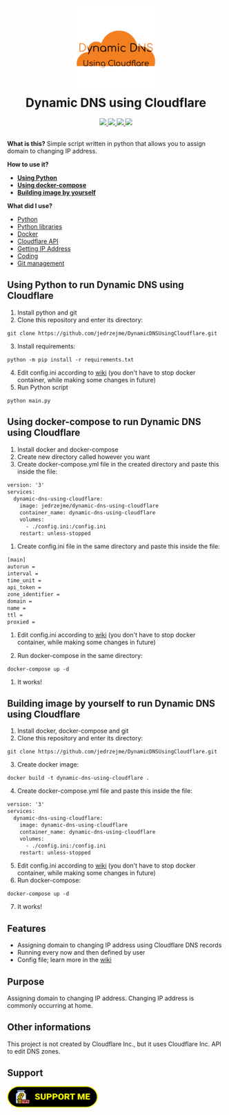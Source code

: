 <h1 align = 'center'>
    <img 
        src = '/assets/icon.png' 
        height = '200' 
        width = '200' 
        alt = 'Icon' 
    />
    <br>
    Dynamic DNS using Cloudflare
    <br>
</h1>

<div align = 'center'>
    <a href = 'https://github.com/jedrzejme/DynamicDNSUsingCloudflare/'>
        <img src = 'https://img.shields.io/github/stars/jedrzejme/DynamicDNSUsingCloudflare?style=for-the-badge&color=%23cfb002'/>
    </a>
    <a href = 'https://github.com/jedrzejme/DynamicDNSUsingCloudflare/tags'>
        <img src = 'https://img.shields.io/github/v/tag/jedrzejme/DynamicDNSUsingCloudflare?style=for-the-badge&label=version'/>
    </a>
    <a href = 'https://github.com/jedrzejme/DynamicDNSUsingCloudflare/issues'>
        <img src = 'https://img.shields.io/github/issues/jedrzejme/DynamicDNSUsingCloudflare?style=for-the-badge&color=%23ff6f00'/>
    </a>
    <a href = 'https://github.com/jedrzejme/DynamicDNSUsingCloudflare/pulls'>
        <img src = 'https://img.shields.io/github/issues-pr/jedrzejme/DynamicDNSUsingCloudflare?style=for-the-badge'/>
    </a>
</div>

<br>

**What is this?** Simple script written in python that allows you to assign domain to changing IP address.

**How to use it?**
* [**Using Python**](#using-python-to-run-dynamic-dns-using-cloudflare)
* [**Using docker-compose**](#using-docker-compose-to-run-dynamic-dns-using-cloudflare)
* [**Building image by yourself**](#building-image-by-yourself-to-run-dynamic-dns-using-cloudflare)

**What did I use?**
* [Python](https://www.python.org/)
* [Python libraries](/requirements.txt)
* [Docker](https://www.docker.com/)
* [Cloudflare API](https://developers.cloudflare.com/api/)
* [Getting IP Address](https://www.ipify.org/)
* [Coding](https://code.visualstudio.com/)
* [Git management](https://desktop.github.com/)

## Using Python to run Dynamic DNS using Cloudflare
1) Install python and git
2) Clone this repository and enter its directory:
```
git clone https://github.com/jedrzejme/DynamicDNSUsingCloudflare.git
```
3) Install requirements:
```
python -m pip install -r requirements.txt
```
4) Edit config.ini according to [wiki](https://github.com/jedrzejme/DynamicDNSUsingCloudflare/wiki/Config-File) (you don't have to stop docker container, while making some changes in future)
5) Run Python script
```
python main.py
```

## Using docker-compose to run Dynamic DNS using Cloudflare
1) Install docker and docker-compose
2) Create new directory called however you want
3) Create docker-compose.yml file in the created directory and paste this inside the file:
```
version: '3'
services:
  dynamic-dns-using-cloudflare:
    image: jedrzejme/dynamic-dns-using-cloudflare
    container_name: dynamic-dns-using-cloudflare
    volumes:
      - ./config.ini:/config.ini
    restart: unless-stopped
```
1) Create config.ini file in the same directory and paste this inside the file:
```
[main]
autorun = 
interval = 
time_unit = 
api_token = 
zone_identifier = 
domain = 
name = 
ttl = 
proxied = 
```
1) Edit config.ini according to [wiki](https://github.com/jedrzejme/DynamicDNSUsingCloudflare/wiki/Config-File) (you don't have to stop docker container, while making some changes in future)

2) Run docker-compose in the same directory:
```
docker-compose up -d
```
1) It works!

## Building image by yourself to run Dynamic DNS using Cloudflare
1) Install docker, docker-compose and git
2) Clone this repository and enter its directory:
```
git clone https://github.com/jedrzejme/DynamicDNSUsingCloudflare.git
```
3) Create docker image:
```
docker build -t dynamic-dns-using-cloudflare .
```
4) Create docker-compose.yml file and paste this inside the file:
```
version: '3'
services:
  dynamic-dns-using-cloudflare:
    image: dynamic-dns-using-cloudflare
    container_name: dynamic-dns-using-cloudflare
    volumes:
      - ./config.ini:/config.ini
    restart: unless-stopped
```
5) Edit config.ini according to [wiki](https://github.com/jedrzejme/DynamicDNSUsingCloudflare/wiki/Config-File) (you don't have to stop docker container, while making some changes in future)
6) Run docker-compose:
```
docker-compose up -d
```
7) It works!

## Features
* Assigning domain to changing IP address using Cloudflare DNS records
* Running every now and then defined by user
* Config file; learn more in the [wiki](https://github.com/jedrzejme/DynamicDNSUsingCloudflare/wiki/Config-File)

## Purpose
Assigning domain to changing IP address. Changing IP address is commonly occurring at home.

## Other informations
This project is not created by Cloudflare Inc., but it uses Cloudflare Inc. API to edit DNS zones.

## Support
<p><a href="https://support.jedrzej.me/" target="_blank"> <img align="left" src="https://raw.githubusercontent.com/jedrzejme/jedrzejme/main/assets/supportme.svg" height="50" width="210" alt="jedrzejme" /></a></p>